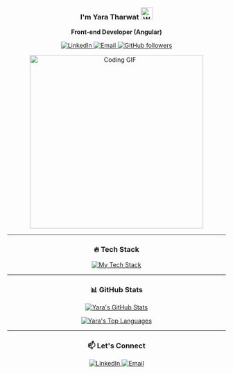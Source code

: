 <h3 align="center">
   I'm Yara Tharwat <img src="https://media.giphy.com/media/hvRJCLFzcasrR4ia7z/giphy.gif" width="28px" alt="Waving hand"/>
</h3>
<p align="center">
  <b>Front-end Developer (Angular)</b>
</p>

<p align="center">
  <a href="https://www.linkedin.com/in/yara-tharwat/" target="_blank">
    <img src="https://img.shields.io/badge/LinkedIn-0077B5?style=for-the-badge&logo=linkedin&logoColor=white" alt="LinkedIn"/>
  </a>
  <a href="mailto:yara2563th@gmail.com">
    <img src="https://img.shields.io/badge/Gmail-yara2563th@gmail.com-D14836?style=for-the-badge&logo=gmail&logoColor=white" alt="Email"/>
  </a>
  <a href="https://github.com/YaraTharw0t?tab=followers">
    <img src="https://img.shields.io/github/followers/YaraTharw0t?style=for-the-badge&logo=github&label=Followers&logoColor=white" alt="GitHub followers"/>
  </a>
</p>

<p align="center">
  <img src="https://i.pinimg.com/originals/9c/8b/0f/9c8b0f18e139a06d28953233ad7ddda5.gif" alt="Coding GIF" width="400">
</p>

<hr>

<h3 align="center">🔥 Tech Stack</h3>
<p align="center">
  <a href="https://skillicons.dev">
    <img src="https://skillicons.dev/icons?i=angular,typescript,javascript,html,css,scss,bootstrap,tailwind,figma,git" alt="My Tech Stack" />
  </a>
</p>

<hr>

<h3 align="center">📊 GitHub Stats</h3>

<p align="center">
  <a href="https://github.com/anuraghazra/github-readme-stats">
    <img src="https://github-readme-stats.vercel.app/api?username=YaraTharw0t&show_icons=true&theme=dark&hide_border=true&include_all_commits=true&count_private=true&bg_color=0D1117" alt="Yara's GitHub Stats" />
  </a>
</p>

<p align="center">
  <a href="https://github.com/anuraghazra/github-readme-stats">
    <img src="https://github-readme-stats.vercel.app/api/top-langs/?username=YaraTharw0t&layout=compact&theme=dark&hide_border=true&bg_color=0D1117" alt="Yara's Top Languages" />
  </a>
</p>

<hr>



<h3 align="center">📫 Let's Connect</h3>
<p align="center">
  <a href="https://www.linkedin.com/in/yara-tharwat/" target="_blank">
    <img src="https://img.shields.io/badge/LinkedIn-0077B5?style=for-the-badge&logo=linkedin&logoColor=white" alt="LinkedIn"/>
  </a>
  <a href="mailto:yara2563th@gmail.com">
    <img src="https://img.shields.io/badge/Gmail-D14836?style=for-the-badge&logo=gmail&logoColor=white" alt="Email"/>
  </a>
</p>

